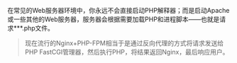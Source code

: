 在常见的Web服务器环境中，你永远不会直接启动PHP解释器；而是启动Apache或一些其他的Web服务器，服务器会根据需要加载PHP和进程脚本——也就是请求***.php文件。

> 现在流行的Nginx+PHP-FPM相当于是通过反向代理的方式将请求发送给PHP FastCGI管理器，然后执行PHP，将结果返回Nginx，最后响应用户。